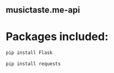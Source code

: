 ## musictaste.me-api

# Packages included:
```bash
pip install Flask
```

```bash
pip install requests
```
